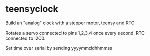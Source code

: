 # teensyclock
Build an "analog" clock with a stepper motor, teensy and RTC

Rotates a servo connected to pins 1,2,3,4 once every second.
RTC connected to I2C0.

Set time over serial by sending yyyymmddhhmmss<newline>